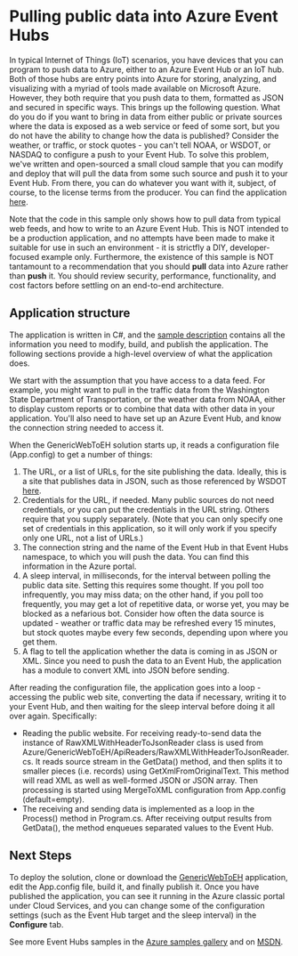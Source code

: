 <properties
    pageTitle="Pulling public data into Azure Event Hubs | Microsoft Azure"
    description="Overview of the Event Hubs import from web sample"
    services="event-hubs"
    documentationCenter="na"
    authors="spyrossak"
    manager="timlt"
    editor=""/>

<tags 
    ms.service="event-hubs"
    ms.devlang="na"
    ms.topic="article"
    ms.tgt_pltfrm="na"
    ms.workload="na"
    ms.date="05/31/2016"
    ms.author="spyros;sethm" />

# Pulling public data into Azure Event Hubs

In typical Internet of Things (IoT) scenarios, you have devices that you can program to push data to Azure, 
either to an Azure Event Hub or an IoT hub. Both of those hubs are entry points into Azure for storing, 
analyzing, and visualizing with a myriad of tools made available on Microsoft Azure. However, they both require that you push data to them, formatted as JSON and secured in specific ways. 
This brings up the following question. What do you do if you want to bring in data from either public or private
sources where the data is exposed as a web service or feed of some sort, but you do not have the ability to 
change how the data is published? Consider the weather, or traffic, or stock quotes - you can't tell NOAA, 
or WSDOT, or NASDAQ to configure a push to your Event Hub. To solve this problem, we've written and open-sourced 
a small cloud sample that you can modify and deploy that will pull the data from some such source and push 
it to your Event Hub. From there, you can do whatever you want with it, subject, of course, to the license 
terms from the producer. You can find the application [here](https://azure.microsoft.com/documentation/samples/event-hubs-dotnet-importfromweb/).

Note that the code in this sample only shows how to pull data from typical web feeds, and how to write to an Azure Event Hub. This is NOT intended to be a production application, and no attempts have been made to make it suitable for use in such an environment - it is strictfly a DIY, developer-focused example only. Furthermore, the existence of this sample is NOT tantamount to a recommendation that you should **pull** data into Azure rather than **push** it. You should review security, performance, functionality, and cost factors before settling on an end-to-end architecture.

## Application structure

The application is written in C#, and the [sample description](https://azure.microsoft.com/documentation/samples/event-hubs-dotnet-importfromweb/) contains all the information you need to
modify, build, and publish the application. The following sections provide a high-level overview of what the 
application does.

We start with the assumption that you have access to a data feed. For example, you might want to pull in the
traffic data from the Washington State Department of Transportation, or the weather data from NOAA, either to 
display custom reports or to combine that data with other data in your application. You'll also need to have set
up an Azure Event Hub, and know the connection string needed to access it.

When the GenericWebToEH solution starts up, it reads a configuration file (App.config) to get a number of things:

1. The URL, or a list of URLs, for the site publishing the data. Ideally, this is a site that publishes data 
in JSON, such as those referenced by WSDOT [here](http://www.wsdot.wa.gov/Traffic/api/). 
2. Credentials for the URL, if needed. Many public sources do not need credentials, or you can put the credentials
in the URL string. Others require that you supply separately. (Note that you can only specify one set of credentials
in this application, so it will only work if you specify only one URL, not a list of URLs.)
3. The connection string and the name of the Event Hub in that Event Hubs namespace, to which you will push the data. You can
find this information in the Azure portal.
4. A sleep interval, in milliseconds, for the interval between polling the public data site. Setting this requires
some thought. If you poll too infrequently, you may miss data; on the other hand, if you poll too frequently, you may
get a lot of repetitive data, or worse yet, you may be blocked as a nefarious bot. Consider how often the data 
source is updated - weather or traffic data may be refreshed every 15 minutes, but stock quotes maybe every few
seconds, depending upon where you get them. 
5. A flag to tell the application whether the data is coming in as JSON or XML. Since you need to push the
data to an Event Hub, the application has a module to convert XML into JSON before sending.

After reading the configuration file, the application goes into a loop - accessing the public web site, converting
the data if necessary, writing it to your Event Hub, and then waiting for the sleep interval before doing it all over
again. Specifically:

  * Reading the public website. For receiving ready-to-send data the instance of RawXMLWithHeaderToJsonReader 
  class is used from Azure/GenericWebToEH/ApiReaders/RawXMLWithHeaderToJsonReader.cs. It reads source stream 
  in the GetData() method, and then splits it to smaller pieces (i.e. records) using GetXmlFromOriginalText. 
  This method will read XML as well as well-formed JSON or JSON array. Then processing is started 
  using MergeToXML configuration from App.config (default=empty).
  * The receiving and sending data is implemented as a loop in the Process() method in Program.cs. 
  After receiving output results from GetData(), the method enqueues separated values to the Event Hub.

## Next Steps

To deploy the solution, clone or download the [GenericWebToEH](https://azure.microsoft.com/documentation/samples/event-hubs-dotnet-importfromweb/) 
application, edit the App.config file, build it, and finally publish it. Once you have published the application, 
you can see it running in the Azure classic portal under Cloud Services, and you can change some of the configuration
settings (such as the Event Hub target and the sleep interval) in the **Configure** tab.

See more Event Hubs samples in the [Azure samples gallery](https://azure.microsoft.com/documentation/samples/?service=event-hubs) and on [MSDN](https://code.msdn.microsoft.com/site/search?query=event%20hubs&f%5B0%5D.Value=event%20hubs&f%5B0%5D.Type=SearchText&ac=5).
